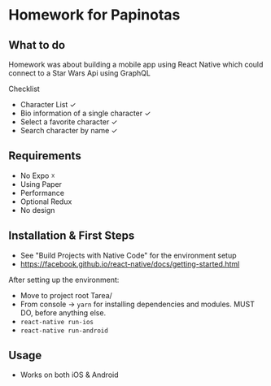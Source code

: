 # Homework for Papinotas #

## What to do ##

Homework was about building a mobile app using React Native which could connect to a Star Wars Api using GraphQL

Checklist

- Character List ✓
- Bio information of a single character ✓
- Select a favorite character ✓
- Search character by name ✓

## Requirements ##

- No Expo ☓
- Using Paper 
- Performance
- Optional Redux
- No design

## Installation & First Steps

- See "Build Projects with Native Code" for the environment setup 
- https://facebook.github.io/react-native/docs/getting-started.html

After setting up the environment:

- Move to project root Tarea/
- From console -> `yarn` for installing dependencies and modules. MUST DO, before anything else.
- `react-native run-ios`
- `react-native run-android`

## Usage

- Works on both iOS & Android

